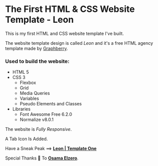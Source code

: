 # The First HTML & CSS Website Template - Leon
This is my first HTML and CSS website template I've built.

The website template design is called *Leon* and it's a free HTML agency template made by [Graphberry](https://www.graphberry.com/item/leon-html-agency-template).

### Used to build the website:

* HTML 5
* CSS 3
  * Flexbox
  * Grid
  * Media Queries
  * Variables
  * Pseudo Elements and Classes
* Libraries
  * Font Awesome Free 6.2.0
  * Normalize v8.0.1
  
The website is *Fully Responsive*.

A Tab Icon Is Added.

Have a Sneak Peak ==>
[**Leon | Template One**](https://mahmoud-k24.github.io/HTML_And_CSS_Template_One/)

Special Thanks :blue_heart: To [**Osama Elzero**](https://www.youtube.com/channel/UCSNkfKl4cU-55Nm-ovsvOHQ).
